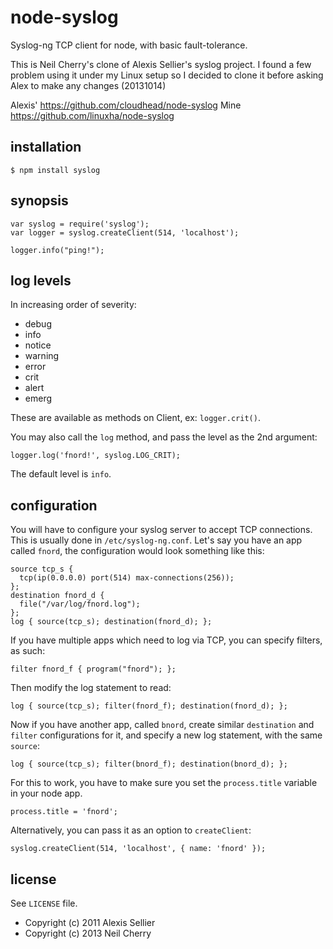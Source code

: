
node-syslog
===========

Syslog-ng TCP client for node, with basic fault-tolerance.

This is Neil Cherry's clone of Alexis Sellier's syslog project. I found a few
problem using it under my Linux setup so I decided to clone it before asking
Alex to make any changes (20131014)

Alexis'
https://github.com/cloudhead/node-syslog
Mine
https://github.com/linuxha/node-syslog

installation
------------

    $ npm install syslog

synopsis
--------
    
    var syslog = require('syslog');
    var logger = syslog.createClient(514, 'localhost');

    logger.info("ping!");

log levels
----------

In increasing order of severity:

- debug
- info
- notice
- warning
- error
- crit
- alert
- emerg

These are available as methods on Client, ex: `logger.crit()`.

You may also call the `log` method, and pass the level as the 2nd argument:

    logger.log('fnord!', syslog.LOG_CRIT);

The default level is `info`.

configuration
-------------

You will have to configure your syslog server to accept TCP connections.
This is usually done in `/etc/syslog-ng.conf`. Let's say you have an app called `fnord`,
the configuration would look something like this:

    source tcp_s {
      tcp(ip(0.0.0.0) port(514) max-connections(256));
    };
    destination fnord_d {
      file("/var/log/fnord.log");
    };
    log { source(tcp_s); destination(fnord_d); };

If you have multiple apps which need to log via TCP, you can specify filters, as such:

    filter fnord_f { program("fnord"); };

Then modify the log statement to read:

    log { source(tcp_s); filter(fnord_f); destination(fnord_d); };

Now if you have another app, called `bnord`, create similar `destination` and `filter` configurations for it,
and specify a new log statement, with the same `source`:

    log { source(tcp_s); filter(bnord_f); destination(bnord_d); };

For this to work, you have to make sure you set the `process.title` variable in your node app.

    process.title = 'fnord';

Alternatively, you can pass it as an option to `createClient`:

    syslog.createClient(514, 'localhost', { name: 'fnord' });

license
-------

See `LICENSE` file.

- Copyright (c) 2011 Alexis Sellier
- Copyright (c) 2013 Neil Cherry
